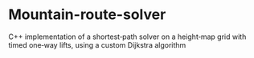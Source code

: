 # Mountain-route-solver
C++ implementation of a shortest‑path solver on a height‑map grid with timed one‑way lifts, using a custom Dijkstra algorithm
